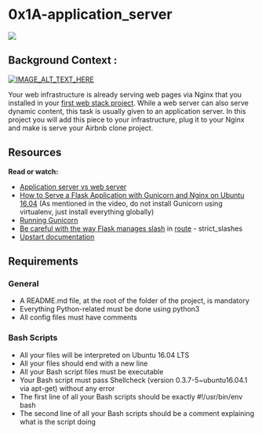 # 0x1A-application_server



![](https://imgur.com/gallery/WC86FB3)


## Background Context :

[![IMAGE_ALT_TEXT_HERE](https://img.youtube.com/vi/pSrKT7m4Ego/0.jpg)](https://www.youtube.com/watch?v=pSrKT7m4Ego)


Your web infrastructure is already serving web pages via Nginx that you installed in your [first web stack project](https://github.com/Boul3ez85/holberton-system_engineering-devops/tree/master/0x0C-web_server). While a web server can also serve dynamic content, this task is usually given to an application server. In this project you will add this piece to your infrastructure, plug it to your Nginx and make is serve your Airbnb clone project.



## Resources


<B>Read or watch:</B>

- [Application server vs web server](https://www.nginx.com/resources/glossary/application-server-vs-web-server/)
- [
How to Serve a Flask Application with Gunicorn and Nginx on Ubuntu 16.04](https://www.digitalocean.com/community/tutorials/how-to-serve-flask-applications-with-gunicorn-and-nginx-on-ubuntu-16-04) (As mentioned in the video, do not install Gunicorn using virtualenv, just install everything globally)
- [Running Gunicorn](https://docs.gunicorn.org/en/latest/run.html)
- [Be careful with the way Flask manages slash](https://werkzeug.palletsprojects.com/en/0.14.x/routing/) in [route](https://flask.palletsprojects.com/en/1.0.x/api/#flask.Flask.route) - strict_slashes
- [Upstart documentation](http://upstart.ubuntu.com/cookbook/)



## Requirements


### General

- A README.md file, at the root of the folder of the project, is mandatory
- Everything Python-related must be done using python3
- All config files must have comments



### Bash Scripts


- All your files will be interpreted on Ubuntu 16.04 LTS
- All your files should end with a new line
- All your Bash script files must be executable
- Your Bash script must pass Shellcheck (version 0.3.7-5~ubuntu16.04.1 via apt-get) without any error
- The first line of all your Bash scripts should be exactly #!/usr/bin/env bash
- The second line of all your Bash scripts should be a comment explaining what is the script doing

